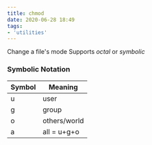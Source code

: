 ```yaml
---
title: chmod
date: 2020-06-28 18:49
tags:
- 'utilities'
---
```


Change a file's mode
Supports *octal* or *symbolic*


### Symbolic Notation

| Symbol | Meaning      |
| ------ | ------------ |
| u      | user         |
| g      | group        |
| o      | others/world |
| a      | all = u+g+o  |